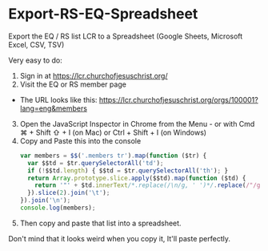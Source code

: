 # Export-RS-EQ-Spreadsheet

Export the EQ / RS list LCR to a Spreadsheet (Google Sheets, Microsoft Excel, CSV, TSV)

Very easy to do:

1. Sign in at <https://lcr.churchofjesuschrist.org/>
2. Visit the EQ or RS member page
  - The URL looks like this: <https://lcr.churchofjesuschrist.org/orgs/100001?lang=eng&members>
3. Open the JavaScript Inspector in Chrome from the Menu - or with Cmd ⌘ + Shift ⇧ + I (on Mac) or Ctrl + Shift + I (on Windows)
4. Copy and Paste this into the console
   ```js
   var members = $$('.members tr').map(function ($tr) {
     var $$td = $tr.querySelectorAll('td');
     if (!$$td.length) { $$td = $tr.querySelectorAll('th'); }
     return Array.prototype.slice.apply($$td).map(function ($td) {
       return '"' + $td.innerText/*.replace(/\n/g, ' ')*/.replace(/"/g, '""') + '"';
     }).slice(2).join('\t');
   }).join('\n');
   console.log(members);
   ```
5. Then copy and paste that list into a spreadsheet.

Don't mind that it looks weird when you copy it, It'll paste perfectly.
